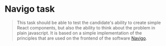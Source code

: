 # Navigo task

> This task should be able to test the candidate's ability to create simple React components, but also the ability to think about the problem in plain javascript. It is based on a simple implementation of the principles that are used on the frontend of the software [Navigo](https://navigo3.com/).